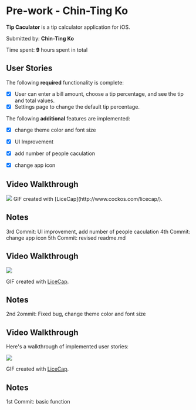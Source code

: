 # Pre-work - Chin-Ting Ko

**Tip Caculator** is a tip calculator application for iOS.

Submitted by: **Chin-Ting Ko**

Time spent: **9** hours spent in total

## User Stories

The following **required** functionality is complete:
* [X] User can enter a bill amount, choose a tip percentage, and see the tip and total values.
* [X] Settings page to change the default tip percentage.

The following **additional** features are implemented:
- [X] change theme color and font size
- [X] UI Improvement
- [X] add number of people caculation
- [X] change app icon


## Video Walkthrough 
<img src='http://imgur.com/Mu8ta85.gif ' />
GIF created with [LiceCap](http://www.cockos.com/licecap/).

## Notes
3rd Commit: UI improvement, add number of people caculation
4th Commit: change app icon
5th Commit: revised readme.md

## Video Walkthrough 
<img src='http://i.imgur.com/jnbcnDZ.gif' />

GIF created with [LiceCap](http://www.cockos.com/licecap/).

## Notes
2nd 2ommit:
Fixed bug, change theme color and font size

## Video Walkthrough 
Here's a walkthrough of implemented user stories:

<img src='http://i.imgur.com/gRj2ICc.gif' />

GIF created with [LiceCap](http://www.cockos.com/licecap/).

## Notes
1st Commit:
basic function
